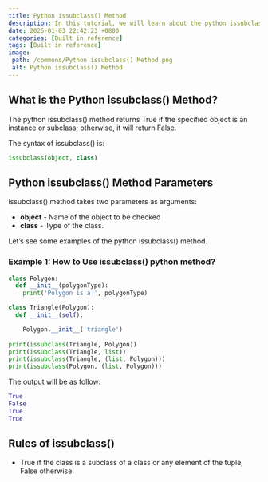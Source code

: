 ```yaml
---
title: Python issubclass() Method
description: In this tutorial, we will learn about the python issubclass() method and its use with examples.
date: 2025-01-03 22:42:23 +0800
categories: [Built in reference]
tags: [Built in reference]
image:
 path: /commons/Python issubclass() Method.png
 alt: Python issubclass() Method
---
```


## What is the Python issubclass() Method?

The python issubclass() method returns True if the specified object is an instance or subclass; otherwise, it will return False.

The syntax of issubclass() is:

```python
issubclass(object, class)

```

<script type="text/javascript">
	atOptions = {
		'key' : 'f934c5057f4cfe34762901514605d248',
		'format' : 'iframe',
		'height' : 180,
		'width' : 300,
		'params' : {}
	};
</script>
<script type="text/javascript" src="//www.highperformanceformat.com/f934c5057f4cfe34762901514605d248/invoke.js"></script>
## Python issubclass() Method Parameters
<script type="text/javascript">
	atOptions = {
		'key' : 'f934c5057f4cfe34762901514605d248',
		'format' : 'iframe',
		'height' : 180,
		'width' : 300,
		'params' : {}
	};
</script>
<script type="text/javascript" src="//www.highperformanceformat.com/f934c5057f4cfe34762901514605d248/invoke.js"></script>

issubclass() method takes two parameters as arguments:

* **object** \- Name of the object to be checked  
* **class** \- Type of the class.

Let’s see some examples of the python issubclass() method.

### Example 1: How to Use issubclass() python method?

```python
class Polygon:
  def __init__(polygonType):
    print('Polygon is a ', polygonType)

class Triangle(Polygon):
  def __init__(self):

    Polygon.__init__('triangle')
    
print(issubclass(Triangle, Polygon))
print(issubclass(Triangle, list))
print(issubclass(Triangle, (list, Polygon)))
print(issubclass(Polygon, (list, Polygon)))

```

The output will be as follow:

```python
True
False
True
True

```

<script type="text/javascript">
	atOptions = {
		'key' : 'f934c5057f4cfe34762901514605d248',
		'format' : 'iframe',
		'height' : 180,
		'width' : 300,
		'params' : {}
	};
</script>
<script type="text/javascript" src="//www.highperformanceformat.com/f934c5057f4cfe34762901514605d248/invoke.js"></script>
## Rules of issubclass()

* True if the class is a subclass of a class or any element of the tuple, False otherwise.